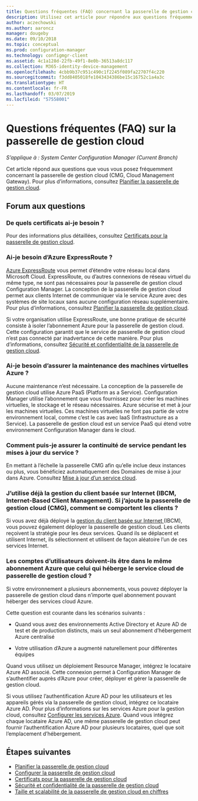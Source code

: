 ```yaml
---
title: Questions fréquentes (FAQ) concernant la passerelle de gestion cloud (CMG, Cloud Management Gateway)
description: Utilisez cet article pour répondre aux questions fréquemment posées concernant la passerelle de gestion cloud
author: aczechowski
ms.author: aaroncz
manager: dougeby
ms.date: 09/10/2018
ms.topic: conceptual
ms.prod: configuration-manager
ms.technology: configmgr-client
ms.assetid: 4c1a128d-22fb-49f1-8e0b-36513a8dc117
ms.collection: M365-identity-device-management
ms.openlocfilehash: 4cbb9b37c951c490c1f2245f089fa22707f4c220
ms.sourcegitcommit: f3dd8405018fe1043434386be15c16752c1a4a3c
ms.translationtype: HT
ms.contentlocale: fr-FR
ms.lasthandoff: 03/07/2019
ms.locfileid: "57558001"
---
```

# <a name="frequently-asked-questions-about-the-cloud-management-gateway"></a>Questions fréquentes (FAQ) sur la passerelle de gestion cloud

*S’applique à : System Center Configuration Manager (Current Branch)*

Cet article répond aux questions que vous vous posez fréquemment concernant la passerelle de gestion cloud (CMG, Cloud Management Gateway). Pour plus d’informations, consultez [Planifier la passerelle de gestion cloud](/sccm/core/clients/manage/cmg/plan-cloud-management-gateway).


## <a name="frequently-asked-questions"></a>Forum aux questions

### <a name="what-certificates-do-i-need"></a>De quels certificats ai-je besoin ?

Pour des informations plus détaillées, consultez [Certificats pour la passerelle de gestion cloud](/sccm/core/clients/manage/cmg/certificates-for-cloud-management-gateway).


### <a name="do-i-need-azure-expressroute"></a>Ai-je besoin d’Azure ExpressRoute ?

[Azure ExpressRoute](/azure/expressroute/expressroute-introduction) vous permet d’étendre votre réseau local dans Microsoft Cloud. ExpressRoute, ou d’autres connexions de réseau virtuel du même type, ne sont pas nécessaires pour la passerelle de gestion cloud Configuration Manager. La conception de la passerelle de gestion cloud permet aux clients Internet de communiquer via le service Azure avec des systèmes de site locaux sans aucune configuration réseau supplémentaire. Pour plus d’informations, consultez [Planifier la passerelle de gestion cloud](/sccm/core/clients/manage/cmg/plan-cloud-management-gateway).

Si votre organisation utilise ExpressRoute, une bonne pratique de sécurité consiste à isoler l’abonnement Azure pour la passerelle de gestion cloud. Cette configuration garantit que le service de passerelle de gestion cloud n’est pas connecté par inadvertance de cette manière. Pour plus d’informations, consultez [Sécurité et confidentialité de la passerelle de gestion cloud](/sccm/core/clients/manage/cmg/security-and-privacy-for-cloud-management-gateway).


### <a name="do-i-need-to-maintain-the-azure-virtual-machines"></a>Ai-je besoin d’assurer la maintenance des machines virtuelles Azure ?

Aucune maintenance n’est nécessaire. La conception de la passerelle de gestion cloud utilise Azure PaaS (Platform as a Service). Configuration Manager utilise l’abonnement que vous fournissez pour créer les machines virtuelles, le stockage et le réseau nécessaires. Azure sécurise et met à jour les machines virtuelles. Ces machines virtuelles ne font pas partie de votre environnement local, comme c’est le cas avec IaaS (Infrastructure as a Service). La passerelle de gestion cloud est un service PaaS qui étend votre environnement Configuration Manager dans le cloud. 

### <a name="how-can-i-ensure-service-continuity-during-service-updates"></a>Comment puis-je assurer la continuité de service pendant les mises à jour du service ?

En mettant à l’échelle la passerelle CMG afin qu’elle inclue deux instances ou plus, vous bénéficiez automatiquement des Domaines de mise à jour dans Azure. Consultez [Mise à jour d’un service cloud](/azure/cloud-services/cloud-services-update-azure-service).


### <a name="im-already-using-ibcm-if-i-add-cmg-how-do-clients-behave"></a>J’utilise déjà la gestion du client basée sur Internet (IBCM, Internet-Based Client Management). Si j’ajoute la passerelle de gestion cloud (CMG), comment se comportent les clients ?

Si vous avez déjà déployé la [gestion du client basée sur Internet ](/sccm/core/clients/manage/plan-internet-based-client-management) (IBCM), vous pouvez également déployer la passerelle de gestion cloud. Les clients reçoivent la stratégie pour les deux services. Quand ils se déplacent et utilisent Internet, ils sélectionnent et utilisent de façon aléatoire l’un de ces services Internet.


### <a name="do-the-user-accounts-have-to-be-in-the-same-azure-subscription-as-the-subscription-that-hosts-the-cmg-cloud-service"></a>Les comptes d’utilisateurs doivent-ils être dans le même abonnement Azure que celui qui héberge le service cloud de passerelle de gestion cloud ?
<!--SCCMDocs-pr issue #2873--> Si votre environnement a plusieurs abonnements, vous pouvez déployer la passerelle de gestion cloud dans n’importe quel abonnement pouvant héberger des services cloud Azure. 

Cette question est courante dans les scénarios suivants :  

- Quand vous avez des environnements Active Directory et Azure AD de test et de production distincts, mais un seul abonnement d’hébergement Azure centralisé  

- Votre utilisation d’Azure a augmenté naturellement pour différentes équipes  

Quand vous utilisez un déploiement Resource Manager, intégrez le locataire Azure AD associé. Cette connexion permet à Configuration Manager de s’authentifier auprès d’Azure pour créer, déployer et gérer la passerelle de gestion cloud.  

Si vous utilisez l’authentification Azure AD pour les utilisateurs et les appareils gérés via la passerelle de gestion cloud, intégrez ce locataire Azure AD. Pour plus d’informations sur les services Azure pour la gestion cloud, consultez [Configurer les services Azure](/sccm/core/servers/deploy/configure/azure-services-wizard). Quand vous intégrez chaque locataire Azure AD, une même passerelle de gestion cloud peut fournir l’authentification Azure AD pour plusieurs locataires, quel que soit l’emplacement d’hébergement.



## <a name="next-steps"></a>Étapes suivantes

- [Planifier la passerelle de gestion cloud](/sccm/core/clients/manage/cmg/plan-cloud-management-gateway)
- [Configurer la passerelle de gestion cloud](/sccm/core/clients/manage/cmg/setup-cloud-management-gateway)
- [Certificats pour la passerelle de gestion cloud](/sccm/core/clients/manage/cmg/certificates-for-cloud-management-gateway)
- [Sécurité et confidentialité de la passerelle de gestion cloud](/sccm/core/clients/manage/cmg/security-and-privacy-for-cloud-management-gateway)
- [Taille et scalabilité de la passerelle de gestion cloud en chiffres](/sccm/core/plan-design/configs/size-and-scale-numbers#bkmk_cmg)
